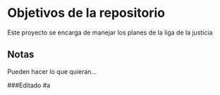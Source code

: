 # Objetivos de la repositorio

Este proyecto se encarga de manejar los planes de la liga de la justicia


## Notas
Pueden hacer lo que quieran...

###Editado
#a
